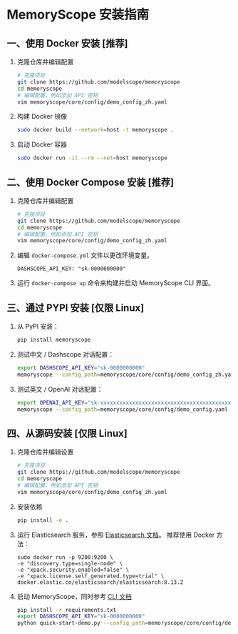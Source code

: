 # MemoryScope 安装指南

## 一、使用 Docker 安装 [推荐]

1. 克隆仓库并编辑配置
    ```bash
    # 克隆项目
    git clone https://github.com/modelscope/memoryscope
    cd memoryscope
    # 编辑配置，例如添加 API 密钥
    vim memoryscope/core/config/demo_config_zh.yaml
    ```

2. 构建 Docker 镜像
    ```bash
    sudo docker build --network=host -t memoryscope .
    ```

3. 启动 Docker 容器
    ```bash
    sudo docker run -it --rm --net=host memoryscope
    ```


## 二、使用 Docker Compose 安装 [推荐]

1. 克隆仓库并编辑配置
    ```bash
    # 克隆项目
    git clone https://github.com/modelscope/memoryscope
    cd memoryscope
    # 编辑配置，例如添加 API 密钥
    vim memoryscope/core/config/demo_config_zh.yaml
    ```

2. 编辑 `docker-compose.yml` 文件以更改环境变量。
    ```
    DASHSCOPE_API_KEY: "sk-0000000000"
    ```

3. 运行 `docker-compose up` 命令来构建并启动 MemoryScope CLI 界面。


## 三、通过 PYPI 安装 [仅限 Linux]

1. 从 PyPI 安装：
    ```bash
    pip install memoryscope
    ```

2. 测试中文 / Dashscope 对话配置：
    ```bash
    export DASHSCOPE_API_KEY="sk-0000000000"
    memoryscope --config_path=memoryscope/core/config/demo_config_zh.yaml
    ```

3. 测试英文 / OpenAI 对话配置：
    ```bash
    export OPENAI_API_KEY="sk-xxxxxxxxxxxxxxxxxxxxxxxxxxxxxxxxxxxxxxxxxxxxxxxx"
    memoryscope --config_path=memoryscope/core/config/demo_config.yaml
    ```


## 四、从源码安装 [仅限 Linux]

1. 克隆仓库并编辑设置
    ```bash
    # 克隆项目
    git clone https://github.com/modelscope/memoryscope
    cd memoryscope
    # 编辑配置，例如添加 API 密钥
    vim memoryscope/core/config/demo_config_zh.yaml
    ```

2. 安装依赖
    ```bash
    pip install -e .
    ```

3. 运行 Elasticsearch 服务，参照 [Elasticsearch 文档](https://www.elastic.co/guide/cn/elasticsearch/reference/current/getting-started.html)。
推荐使用 Docker 方法：
    ```
    sudo docker run -p 9200:9200 \
    -e "discovery.type=single-node" \
    -e "xpack.security.enabled=false" \
    -e "xpack.license.self_generated.type=trial" \
    docker.elastic.co/elasticsearch/elasticsearch:8.13.2
    ```

4. 启动 MemoryScope，同时参考 [CLI 文档](../examples/cli/README.md)
    ```bash
    pip install -r requirements.txt
    export DASHSCOPE_API_KEY="sk-0000000000"
    python quick-start-demo.py --config_path=memoryscope/core/config/demo_config_zh.yaml
    ```

